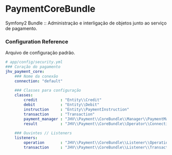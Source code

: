PaymentCoreBundle
=================

Symfony2 Bundle :: Administração e interligação de objetos junto ao serviço de pagamento.

### Configuration Reference

Arquivo de configuração padrão.

``` yaml
# app/config/security.yml
### Coração do pagamento
jhv_payment_core:
    ### Nome da conexão
    connection: "default"
    
    ### Classes para configuração
    classes:
        credit          : "Entity\\Credit"
        debit           : "Entity\\Debit"
        instruction     : "Entity\\PaymentInstruction"
        transaction     : "Transaction"
        payment_manager : "JHV\\Payment\\CoreBundle\\Manager\\PaymentManager"
        result          : "JHV\\Payment\\CoreBundle\\Operator\\Connection\\Result"
        
    ### Ouvintes // Listeners
    listeners:
        operation       : "JHV\\Payment\\CoreBundle\\Listener\\OperationListener"
        transaction     : "JHV\\Payment\\CoreBundle\\Listener\\TransactionListener"
```
